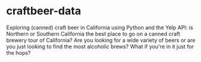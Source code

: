 # craftbeer-data

Exploring (canned) craft beer in California using Python and the Yelp API: is
Northern or Southern California the best place to go on a canned craft brewery
tour of California?  Are you looking for a wide variety of beers or are you just
looking to find the most alcoholic brews?  What if you're in it just for the
hops?
